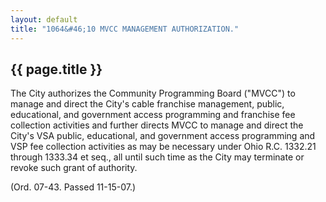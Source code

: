 ```yaml
---
layout: default
title: "1064&#46;10 MVCC MANAGEMENT AUTHORIZATION."
---
```


{{ page.title }}
----------------

The City authorizes the Community Programming Board ("MVCC") to manage and direct the City's cable franchise management, public, educational, and government access programming and franchise fee collection activities and further directs MVCC to manage and direct the City's VSA public, educational, and government access programming and VSP fee collection activities as may be necessary under Ohio R.C. 1332.21 through 1333.34 et seq., all until such time as the City may terminate or revoke such grant of authority.

(Ord. 07-43. Passed 11-15-07.)